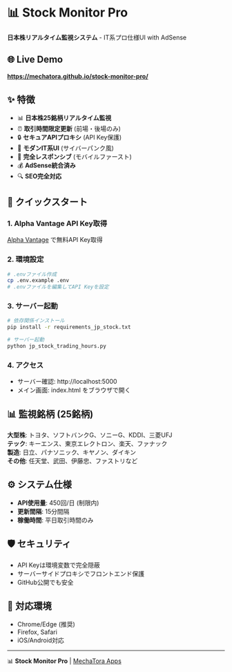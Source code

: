 # 📊 Stock Monitor Pro

**日本株リアルタイム監視システム** - IT系プロ仕様UI with AdSense

## 🌐 Live Demo

**https://mechatora.github.io/stock-monitor-pro/**

## ✨ 特徴

- 📊 **日本株25銘柄リアルタイム監視**
- ⏰ **取引時間限定更新** (前場・後場のみ)
- 🔒 **セキュアAPIプロキシ** (API Key保護)
- 🎨 **モダンIT系UI** (サイバーパンク風)
- 📱 **完全レスポンシブ** (モバイルファースト)
- 💰 **AdSense統合済み**
- 🔍 **SEO完全対応**

## 🚀 クイックスタート

### 1. Alpha Vantage API Key取得
[Alpha Vantage](https://www.alphavantage.co/) で無料API Key取得

### 2. 環境設定
```bash
# .envファイル作成
cp .env.example .env
# .envファイルを編集してAPI Keyを設定
```

### 3. サーバー起動
```bash
# 依存関係インストール
pip install -r requirements_jp_stock.txt

# サーバー起動
python jp_stock_trading_hours.py
```

### 4. アクセス
- サーバー確認: http://localhost:5000
- メイン画面: index.html をブラウザで開く

## 📊 監視銘柄 (25銘柄)

**大型株**: トヨタ、ソフトバンクG、ソニーG、KDDI、三菱UFJ  
**テック**: キーエンス、東京エレクトロン、楽天、ファナック  
**製造**: 日立、パナソニック、キヤノン、ダイキン  
**その他**: 任天堂、武田、伊藤忠、ファストリなど

## ⚙️ システム仕様

- **API使用量**: 450回/日 (制限内)
- **更新間隔**: 15分間隔
- **稼働時間**: 平日取引時間のみ

## 🛡️ セキュリティ

- API Keyは環境変数で完全隠蔽
- サーバーサイドプロキシでフロントエンド保護
- GitHub公開でも安全

## 📱 対応環境

- Chrome/Edge (推奨)
- Firefox, Safari
- iOS/Android対応

---

📊 **Stock Monitor Pro** | [MechaTora Apps](https://mechatora.github.io/)